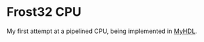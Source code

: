 # Frost32 CPU
My first attempt at a pipelined CPU, being implemented in
[MyHDL](http://myhdl.org/).

